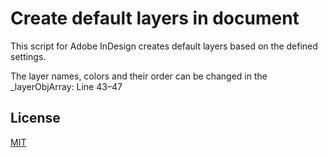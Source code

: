 # Create default layers in document

This script for Adobe InDesign creates default layers based on the defined settings.

The layer names, colors and their order can be changed in the _layerObjArray: Line 43–47

## License

[MIT](http://www.opensource.org/licenses/mit-license.php)
